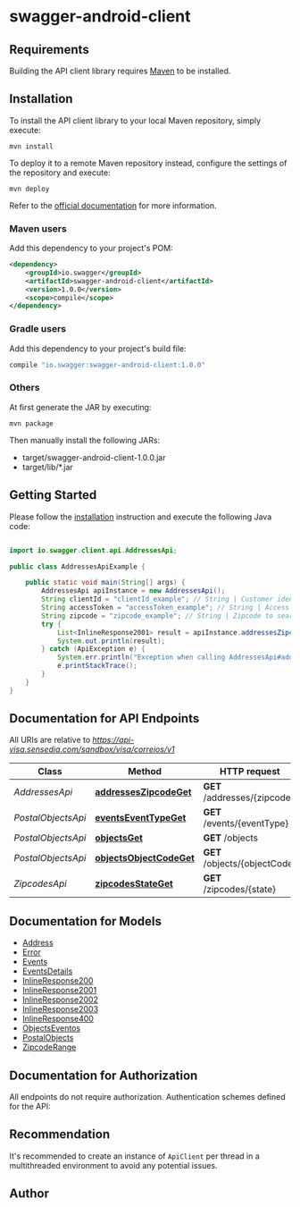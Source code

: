 # swagger-android-client

## Requirements

Building the API client library requires [Maven](https://maven.apache.org/) to be installed.

## Installation

To install the API client library to your local Maven repository, simply execute:

```shell
mvn install
```

To deploy it to a remote Maven repository instead, configure the settings of the repository and execute:

```shell
mvn deploy
```

Refer to the [official documentation](https://maven.apache.org/plugins/maven-deploy-plugin/usage.html) for more information.

### Maven users

Add this dependency to your project's POM:

```xml
<dependency>
    <groupId>io.swagger</groupId>
    <artifactId>swagger-android-client</artifactId>
    <version>1.0.0</version>
    <scope>compile</scope>
</dependency>
```

### Gradle users

Add this dependency to your project's build file:

```groovy
compile "io.swagger:swagger-android-client:1.0.0"
```

### Others

At first generate the JAR by executing:

    mvn package

Then manually install the following JARs:

* target/swagger-android-client-1.0.0.jar
* target/lib/*.jar

## Getting Started

Please follow the [installation](#installation) instruction and execute the following Java code:

```java

import io.swagger.client.api.AddressesApi;

public class AddressesApiExample {

    public static void main(String[] args) {
        AddressesApi apiInstance = new AddressesApi();
        String clientId = "clientId_example"; // String | Customer identifier used for authentication.
        String accessToken = "accessToken_example"; // String | Access token used in the authentication.
        String zipcode = "zipcode_example"; // String | Zipcode to search.
        try {
            List<InlineResponse2001> result = apiInstance.addressesZipcodeGet(clientId, accessToken, zipcode);
            System.out.println(result);
        } catch (ApiException e) {
            System.err.println("Exception when calling AddressesApi#addressesZipcodeGet");
            e.printStackTrace();
        }
    }
}

```

## Documentation for API Endpoints

All URIs are relative to *https://api-visa.sensedia.com/sandbox/visa/correios/v1*

Class | Method | HTTP request | Description
------------ | ------------- | ------------- | -------------
*AddressesApi* | [**addressesZipcodeGet**](docs/AddressesApi.md#addressesZipcodeGet) | **GET** /addresses/{zipcode} | 
*PostalObjectsApi* | [**eventsEventTypeGet**](docs/PostalObjectsApi.md#eventsEventTypeGet) | **GET** /events/{eventType} | 
*PostalObjectsApi* | [**objectsGet**](docs/PostalObjectsApi.md#objectsGet) | **GET** /objects | 
*PostalObjectsApi* | [**objectsObjectCodeGet**](docs/PostalObjectsApi.md#objectsObjectCodeGet) | **GET** /objects/{objectCode} | 
*ZipcodesApi* | [**zipcodesStateGet**](docs/ZipcodesApi.md#zipcodesStateGet) | **GET** /zipcodes/{state} | 


## Documentation for Models

 - [Address](docs/Address.md)
 - [Error](docs/Error.md)
 - [Events](docs/Events.md)
 - [EventsDetails](docs/EventsDetails.md)
 - [InlineResponse200](docs/InlineResponse200.md)
 - [InlineResponse2001](docs/InlineResponse2001.md)
 - [InlineResponse2002](docs/InlineResponse2002.md)
 - [InlineResponse2003](docs/InlineResponse2003.md)
 - [InlineResponse400](docs/InlineResponse400.md)
 - [ObjectsEventos](docs/ObjectsEventos.md)
 - [PostalObjects](docs/PostalObjects.md)
 - [ZipcodeRange](docs/ZipcodeRange.md)


## Documentation for Authorization

All endpoints do not require authorization.
Authentication schemes defined for the API:

## Recommendation

It's recommended to create an instance of `ApiClient` per thread in a multithreaded environment to avoid any potential issues.

## Author



